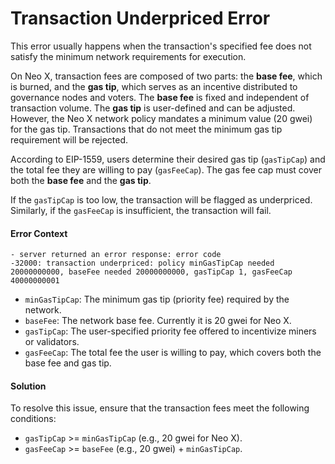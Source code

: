 # Transaction Underpriced Error

This error usually happens when the transaction's specified fee does not satisfy the minimum network requirements for execution.

On Neo X, transaction fees are composed of two parts: the **base fee**, which is burned, and the **gas tip**, which serves as an incentive distributed to governance nodes and voters. The **base fee** is fixed and independent of transaction volume. The **gas tip** is user-defined and can be adjusted. However, the Neo X network policy mandates a minimum value (20 gwei) for the gas tip. Transactions that do not meet the minimum gas tip requirement will be rejected.

According to EIP-1559, users determine their desired gas tip (`gasTipCap`) and the total fee they are willing to pay (`gasFeeCap`). The gas fee cap must cover both the **base fee** and the **gas tip**.

If the `gasTipCap` is too low, the transaction will be flagged as underpriced. Similarly, if the `gasFeeCap` is insufficient, the transaction will fail.

#### Error Context

```
- server returned an error response: error code 
-32000: transaction underpriced: policy minGasTipCap needed 20000000000, baseFee needed 20000000000, gasTipCap 1, gasFeeCap 40000000001
```

* `minGasTipCap`: The minimum gas tip (priority fee) required by the network.
* `baseFee`: The network base fee. Currently it is 20 gwei for Neo X.
* `gasTipCap`: The user-specified priority fee offered to incentivize miners or validators.
* `gasFeeCap`: The total fee the user is willing to pay, which covers both the base fee and gas tip.

#### Solution

To resolve this issue, ensure that the transaction fees meet the following conditions:

* `gasTipCap` >= `minGasTipCap` (e.g., 20 gwei for Neo X).
* `gasFeeCap` >= `baseFee` (e.g., 20 gwei) + `minGasTipCap`.

